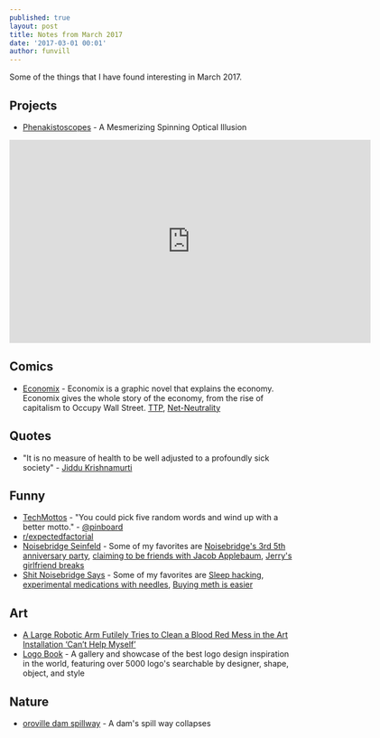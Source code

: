 ```yaml
---
published: true
layout: post
title: Notes from March 2017
date: '2017-03-01 00:01'
author: funvill
---
```


Some of the things that I have found interesting in March 2017.

## Projects 

- [Phenakistoscopes](http://makezine.com/projects/animated-records-phenakistoscopes/) - A Mesmerizing Spinning Optical Illusion

<iframe src='https://gfycat.com/ifr/WarmheartedFewHoverfly' frameborder='0' scrolling='no' width='640' height='360' allowfullscreen></iframe>


## Comics 

- [Economix](http://economixcomix.com/) - Economix is a graphic novel that explains the economy. Economix gives the whole story of the economy, from the rise of capitalism to Occupy Wall Street. [TTP](http://economixcomix.com/home/tpp/), [Net-Neutrality](http://economixcomix.com/home/net-neutrality/) 

## Quotes 

- "It is no measure of health to be well adjusted to a profoundly sick society" - [Jiddu Krishnamurti](https://en.wikipedia.org/wiki/Jiddu_Krishnamurti)

## Funny 

- [TechMottos](https://twitter.com/TechMottos) - "You could pick five random words and wind up with a better motto." - [@pinboard](https://twitter.com/pinboard)
- [r/expectedfactorial](https://www.reddit.com/r/expectedfactorial/top/)
- [Noisebridge Seinfeld](https://twitter.com/noisebridge_sei/) - Some of my favorites are [Noisebridge's 3rd 5th anniversary party](https://twitter.com/noisebridge_sei/status/324685423186173956), [claiming to be friends with Jacob Applebaum](https://twitter.com/noisebridge_sei/status/324599417816637442), [Jerry's girlfriend breaks](https://twitter.com/noisebridge_sei/status/324589177196904448)
- [Shit Noisebridge Says](http://shitnoisebridgesays.tumblr.com/) - Some of my favorites are [Sleep hacking](http://shitnoisebridgesays.tumblr.com/post/58176868931/sleep-hacking), [experimental medications with needles](http://shitnoisebridgesays.tumblr.com/post/53448684902/noisebridge-needle-time), [Buying meth is easier](http://shitnoisebridgesays.tumblr.com/post/49268983264/because-buying-meth-is-easier-than-buying-allergy)

## Art 

- [A Large Robotic Arm Futilely Tries to Clean a Blood Red Mess in the Art Installation ‘Can’t Help Myself’](https://laughingsquid.com/a-large-robotic-arm-futilely-tries-to-clean-a-blood-red-mess-in-the-art-installation-cant-help-myself/) 
- [Logo Book](http://www.logobook.com/) - A gallery and showcase of the best logo design inspiration in the world, featuring over 5000 logo's searchable by designer, shape, object, and style

## Nature 

- [oroville dam spillway](https://imgur.com/gallery/mpUge) - A dam's spill way collapses
